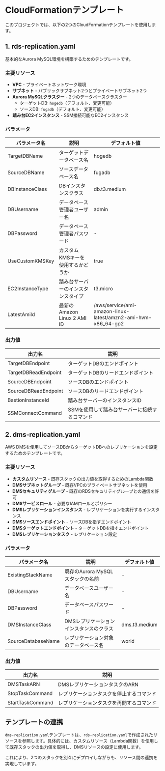 # CloudFormationテンプレート

このプロジェクトでは、以下の2つのCloudFormationテンプレートを使用します。

## 1. rds-replication.yaml

基本的なAurora MySQL環境を構築するためのテンプレートです。

### 主要リソース

- **VPC** - プライベートネットワーク環境
- **サブネット** - パブリックサブネット2つとプライベートサブネット2つ
- **Aurora MySQLクラスター** - 2つのデータベースクラスター
  - ターゲットDB: `hogedb`（デフォルト、変更可能）
  - ソースDB: `fugadb`（デフォルト、変更可能）
- **踏み台EC2インスタンス** - SSM接続可能なEC2インスタンス

### パラメータ

| パラメータ名 | 説明 | デフォルト値 |
|------------|------|------------|
| TargetDBName | ターゲットデータベース名 | hogedb |
| SourceDBName | ソースデータベース名 | fugadb |
| DBInstanceClass | DBインスタンスクラス | db.t3.medium |
| DBUsername | データベース管理者ユーザー名 | admin |
| DBPassword | データベース管理者パスワード | - |
| UseCustomKMSKey | カスタムKMSキーを使用するかどうか | true |
| EC2InstanceType | 踏み台サーバーのインスタンスタイプ | t3.micro |
| LatestAmiId | 最新のAmazon Linux 2 AMI ID | /aws/service/ami-amazon-linux-latest/amzn2-ami-hvm-x86_64-gp2 |

### 出力値

| 出力名 | 説明 |
|--------|------|
| TargetDBEndpoint | ターゲットDBのエンドポイント |
| TargetDBReadEndpoint | ターゲットDBのリードエンドポイント |
| SourceDBEndpoint | ソースDBのエンドポイント |
| SourceDBReadEndpoint | ソースDBのリードエンドポイント |
| BastionInstanceId | 踏み台サーバーのインスタンスID |
| SSMConnectCommand | SSMを使用して踏み台サーバーに接続するコマンド |

## 2. dms-replication.yaml

AWS DMSを使用してソースDBからターゲットDBへのレプリケーションを設定するためのテンプレートです。

### 主要リソース

- **カスタムリソース** - 既存スタックの出力値を取得するためのLambda関数
- **DMSサブネットグループ** - 既存VPCのプライベートサブネットを使用
- **DMSセキュリティグループ** - 既存のRDSセキュリティグループとの通信を許可
- **DMSサービスロール** - 必要なIAMロールとポリシー
- **DMSレプリケーションインスタンス** - レプリケーションを実行するインスタンス
- **DMSソースエンドポイント** - ソースDBを指すエンドポイント
- **DMSターゲットエンドポイント** - ターゲットDBを指すエンドポイント
- **DMSレプリケーションタスク** - レプリケーション設定

### パラメータ

| パラメータ名 | 説明 | デフォルト値 |
|------------|------|------------|
| ExistingStackName | 既存のAurora MySQLスタックの名前 | - |
| DBUsername | データベースユーザー名 | - |
| DBPassword | データベースパスワード | - |
| DMSInstanceClass | DMSレプリケーションインスタンスのクラス | dms.t3.medium |
| SourceDatabaseName | レプリケーション対象のデータベース名 | world |

### 出力値

| 出力名 | 説明 |
|--------|------|
| DMSTaskARN | DMSレプリケーションタスクのARN |
| StopTaskCommand | レプリケーションタスクを停止するコマンド |
| StartTaskCommand | レプリケーションタスクを再開するコマンド |

## テンプレートの連携

`dms-replication.yaml`テンプレートは、`rds-replication.yaml`で作成されたリソースを参照します。具体的には、カスタムリソース（Lambda関数）を使用して既存スタックの出力値を取得し、DMSリソースの設定に使用します。

これにより、2つのスタックを別々にデプロイしながらも、リソース間の連携を実現しています。